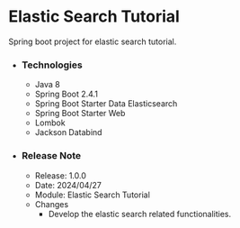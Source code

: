 # Elastic Search Tutorial
Spring boot project for elastic search tutorial.

* ### Technologies
  * Java 8
  * Spring Boot 2.4.1
  * Spring Boot Starter Data Elasticsearch
  * Spring Boot Starter Web
  * Lombok
  * Jackson Databind

* ### Release Note

    * Release: 1.0.0
    * Date: 2024/04/27
    * Module: Elastic Search Tutorial
    * Changes
        * Develop the elastic search related functionalities.
